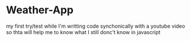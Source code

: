 # Weather-App
my first try/test while I'm writting code synchonically with a youtube video so thta will help me to know what I still donc't know in javascript
